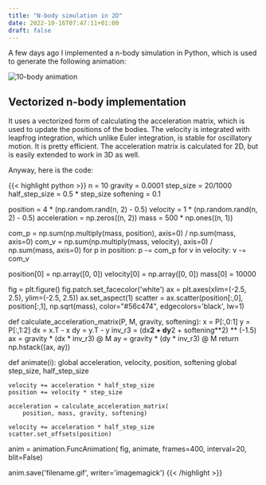```yaml
---
title: "N-body simulation in 2D"
date: 2022-10-16T07:47:11+01:00
draft: false
---
```


A few days ago I implemented a n-body simulation in Python, which is used to generate the following animation:

![10-body animation](/ten-bodies-axes.gif)

## Vectorized n-body implementation

It uses a vectorized form of calculating the acceleration matrix, which is used to update the positions of the bodies. The velocity is integrated with leapfrog integration, which unlike Euler integration, is stable for oscillatory motion. It is pretty efficient. The acceleration matrix is calculated for 2D, but is easily extended to work in 3D as well.

Anyway, here is the code:


{{< highlight python >}}
n = 10
gravity = 0.0001
step_size = 20/1000
half_step_size = 0.5 * step_size
softening = 0.1

position = 4 * (np.random.rand(n, 2) - 0.5)
velocity = 1 * (np.random.rand(n, 2) - 0.5)
acceleration = np.zeros((n, 2))
mass = 500 * np.ones((n, 1))

com_p = np.sum(np.multiply(mass, position), axis=0) / np.sum(mass, axis=0)
com_v = np.sum(np.multiply(mass, velocity), axis=0) / np.sum(mass, axis=0)
for p in position: p -= com_p
for v in velocity: v -= com_v

position[0] = np.array([0, 0])
velocity[0] = np.array([0, 0])
mass[0] = 10000

fig = plt.figure()
fig.patch.set_facecolor('white')
ax = plt.axes(xlim=(-2.5, 2.5), ylim=(-2.5, 2.5))
ax.set_aspect(1)
scatter = ax.scatter(position[:,0], position[:,1], np.sqrt(mass), 
                     color="#56c474", edgecolors='black', lw=1)


def calculate_acceleration_matrix(P, M, gravity, softening):
    x = P[:,0:1]
    y = P[:,1:2]
    dx = x.T - x
    dy = y.T - y
    inv_r3 = (dx**2 + dy**2 + softening**2) ** (-1.5)
    ax = gravity * (dx * inv_r3) @ M
    ay = gravity * (dy * inv_r3) @ M
    return np.hstack((ax, ay))


def animate(i):
    global acceleration, velocity, position, softening 
    global step_size, half_step_size

    velocity += acceleration * half_step_size
    position += velocity * step_size
    
    acceleration = calculate_acceleration_matrix(
        position, mass, gravity, softening)

    velocity += acceleration * half_step_size
    scatter.set_offsets(position)


anim = animation.FuncAnimation(
    fig, animate, frames=400, interval=20, blit=False)

anim.save('filename.gif', writer='imagemagick')
{{< /highlight >}}
